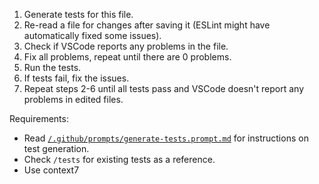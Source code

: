 1. Generate tests for this file.
2. Re-read a file for changes after saving it (ESLint might have automatically fixed some issues).
3. Check if VSCode reports any problems in the file.
4. Fix all problems, repeat until there are 0 problems.
5. Run the tests.
6. If tests fail, fix the issues.
7. Repeat steps 2-6 until all tests pass and VSCode doesn't report any problems in edited files.

Requirements:

- Read [`/.github/prompts/generate-tests.prompt.md`](../copilot-test-generation-instructions.md) for instructions on test generation.
- Check `/tests` for existing tests as a reference.
- Use context7
